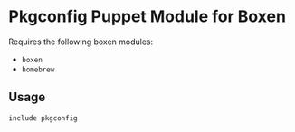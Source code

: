 # Pkgconfig Puppet Module for Boxen

Requires the following boxen modules:

* `boxen`
* `homebrew`

## Usage

```puppet
include pkgconfig
```